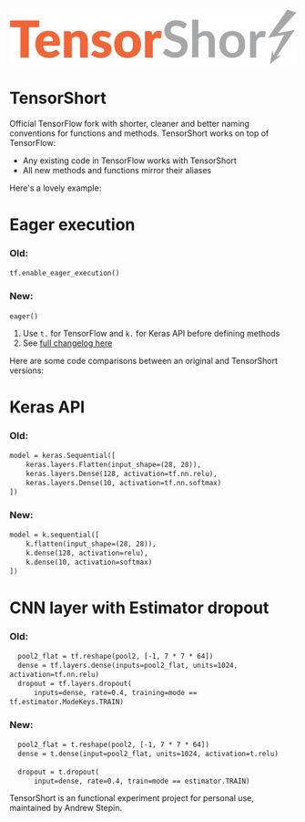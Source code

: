 ![TensorShort Logo](assets/tensorflow_transparent.png)
# TensorShort

Official TensorFlow fork with shorter, cleaner and better naming conventions for functions and methods.
TensorShort works on top of TensorFlow: 

* Any existing code in TensorFlow works with TensorShort
* All new methods and functions mirror their aliases 

Here's a lovely example:

# Eager execution
### Old:
```
tf.enable_eager_execution()
```

### New:
```
eager()
```

1. Use ```t.``` for TensorFlow and ```k.``` for Keras API before defining methods
2. See [full changelog here](./changelog.md)

Here are some code comparisons between an original and TensorShort versions:

# Keras API
### Old:

```
model = keras.Sequential([
    keras.layers.Flatten(input_shape=(28, 28)),
    keras.layers.Dense(128, activation=tf.nn.relu),
    keras.layers.Dense(10, activation=tf.nn.softmax)
])
```

### New:

```
model = k.sequential([
    k.flatten(input_shape=(28, 28)),
    k.dense(128, activation=relu),
    k.dense(10, activation=softmax)
])
```
# CNN layer with Estimator dropout
### Old:
```
  pool2_flat = tf.reshape(pool2, [-1, 7 * 7 * 64])
  dense = tf.layers.dense(inputs=pool2_flat, units=1024, activation=tf.nn.relu)
  dropout = tf.layers.dropout(
      inputs=dense, rate=0.4, training=mode == tf.estimator.ModeKeys.TRAIN)

```
### New:
```
  pool2_flat = t.reshape(pool2, [-1, 7 * 7 * 64])
  dense = t.dense(input=pool2_flat, units=1024, activation=t.relu)
  
  dropout = t.dropout(
      input=dense, rate=0.4, train=mode == estimator.TRAIN)
```

TensorShort is an functional experiment project for personal use, maintained by Andrew Stepin.
